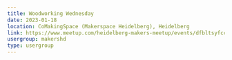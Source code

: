 ```yaml
---
title: Woodworking Wednesday
date: 2023-01-18
location: CoMakingSpace (Makerspace Heidelberg), Heidelberg
link: https://www.meetup.com/heidelberg-makers-meetup/events/dfbltsyfccbxb/
usergroup: makershd
type: usergroup
---
```

